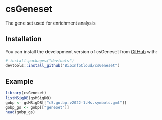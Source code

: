 
# csGeneset

<!-- badges: start -->
<!-- badges: end -->

The gene set used for enrichment analysis

## Installation

You can install the development version of csGeneset from [GitHub](https://github.com/) with:

``` r
# install.packages("devtools")
devtools::install_github("BioInfoCloud/csGeneset")
```

## Example

``` r
library(csGeneset)
listMSigDB(gsMSigDB)
gobp <- gsMSigDB[["c5.go.bp.v2022-1.Hs.symbols.gmt"]]
gobp_gs <- gobp[["geneSet"]]
head(gobp_gs)

```
